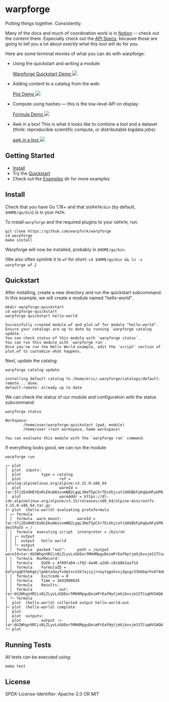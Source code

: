 warpforge
=========

Putting things together. Consistently.

Many of the docs and much of coordination work is in [Notion](https://www.notion.so/warpforge/Welcome-6653d3362db84ad8a2b0d2a0046748b7) --
check out the content there.
Especially check out the [API Specs](https://www.notion.so/warpforge/API-Specs-41830e3da58646d2927ef6ae5b2902e4),
because those are going to tell you a lot about _exactly_ what this tool will do for you.

Here are some terminal movies of what you can do with warpforge:

- Using the quickstart and writing a module:

    [Warpforge Quickstart Demo ![](https://asciinema.org/a/ax3iU4aRu17Cx4CG1OYBNCPb6.png?t=38)](https://asciinema.org/a/ax3iU4aRu17Cx4CG1OYBNCPb6)

- Adding content to a catalog from the web:

    [Plot Demo ![](https://asciinema.org/a/XL03vvethmuqnA1iNJx2xDsRD.png)](https://asciinema.org/a/XL03vvethmuqnA1iNJx2xDsRD)

- Compute using hashes — this is the low-level API on display:

    [Formula Demo ![](https://asciinema.org/a/FY4iYhlEi5m0h78oFYqqvIZYc.png)](https://asciinema.org/a/FY4iYhlEi5m0h78oFYqqvIZYc)

- Awk in a box!  This is what it looks like to combine a tool and a dataset (think: reproducible scientific compute, or distributable bigdata jobs):

    [awk in a box ![](https://asciinema.org/a/CqifX73Z2JwDwLOi7DLm5El1h.png)](https://asciinema.org/a/CqifX73Z2JwDwLOi7DLm5El1h)


Getting Started
---------------

- [Install](#install)
- Try the [Quickstart](#quickstart)
- Check out the [Examples](./examples/) dir for more examples


Install
-------

Check that you have Go 1.16+ and that `$GOPATH/bin` (by default, `$HOME/go/bin`) is in your `PATH`.

To install `warpforge` and the required plugins to your `GOPATH`, run:

```
git clone https://github.com/warpfork/warpforge
cd warpforge
make install
```

Warpforge will now be installed, probably in `$HOME/go/bin`.

(We also often symlink it to `wf` for short: `cd $HOME/go/bin && ln -s warpforge wf` .)


Quickstart
----------

After installing, create a new directory and run the quickstart subcommand.
In this example, we will create a module named "hello-world".

```
mkdir warpforge-quickstart
cd warpforge-quickstart
warpforge quickstart hello-world
```

```
Successfully created module.wf and plot.wf for module "hello-world".
Ensure your catalogs are up to date by running `warpforge catalog update.`.
You can check status of this module with `warpforge status`.
You can run this module with `warpforge run`.
Once you've run the Hello World example, edit the 'script' section of plot.wf to customize what happens.
```

Next, update the catalog:

```
warpforge catalog update
```

```
installing default catalog to /home/eric/.warpforge/catalogs/default-remote... done.
default-remote: already up to date
```

We can check the status of our module and configuration with the status subcommand:

```
warpforge status
```

```
Workspace:
        /home/user/warpforge-quickstart (pwd, module)
        /home/user (root workspace, home workspace)

You can evaluate this module with the `warpforge run` command.
```

If everything looks good, we can run the module:

```
warpforge run
```

```
┌─ plot  
│  plot  inputs:
│  plot         type = catalog
│  plot                 ref = catalog:alpinelinux.org/alpine:v3.15.0:x86_64
│  plot                 wareId = tar:57j2Ee9HEtDxRLE6uHA1xvmNB2LgqL3HeT5pCXr7EcXkjcoYiGHSBkFyKqQuHFyGPN
│  plot                 wareAddr = https://dl-cdn.alpinelinux.org/alpine/v3.15/releases/x86_64/alpine-minirootfs-3.15.0-x86_64.tar.gz
├─ plot  (hello-world) evaluating protoformula
│ ┌─ formula  
│ │  formula  ware mount:       wareId = tar:57j2Ee9HEtDxRLE6uHA1xvmNB2LgqL3HeT5pCXr7EcXkjcoYiGHSBkFyKqQuHFyGPN destPath = /
│ │  formula  executing script  interpreter = /bin/sh
│ │ ┌─ output   
│ │ │  output   hello world
│ │ └─ output   
│ │  formula  packed "out":     path = /output  wareId=tar:6U2WhgnXRCLsNjZLyvLzG6Eer5MH4MpguDeimPrEafHytjmXjbvxjm1STCuqHV5AQA
│ │  formula  RunRecord:
│ │  formula    GUID = 4f09fa04-cf02-4ad6-a2db-c0cb8b1aaf1d
│ │  formula    FormulaID = bafyrgqb55m6gejlpmbta3wyfvdqtxco3k7ajzyjrnoytqgxhxsj4gvgz33b6bqrhv6f4mbejnsdhekx6wvus6rrv4hmblu5r2nrt5jtlygvg6
│ │  formula    Exitcode = 0
│ │  formula    Time = 1642008026
│ │  formula    Results:
│ │  formula            out: tar:6U2WhgnXRCLsNjZLyvLzG6Eer5MH4MpguDeimPrEafHytjmXjbvxjm1STCuqHV5AQA
│ └─ formula  
│  plot  (hello-world) collected output hello-world:out
├─ plot  (hello-world) complete
│  plot  
│  plot  outputs:
│  plot         output -> tar:6U2WhgnXRCLsNjZLyvLzG6Eer5MH4MpguDeimPrEafHytjmXjbvxjm1STCuqHV5AQA
└─ plot  
```


Running Tests
-------------

All tests can be executed using:

```
make test
```


License
-------

SPDX-License-Identifier: Apache-2.0 OR MIT
